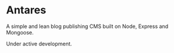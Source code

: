 # Antares

A simple and lean blog publishing CMS built on Node, Express and Mongoose.

Under active development.